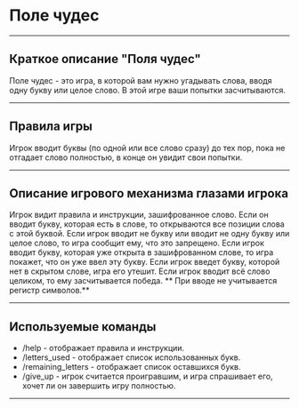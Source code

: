 # Поле чудес
____
## Краткое описание "Поля чудес"
Поле чудес - это игра, в которой вам нужно угадывать слова, вводя одну букву или целое слово. В этой игре ваши попытки засчитываются.
____
## Правила игры
Игрок вводит буквы (по одной или все слово сразу) до тех пор, пока не отгадает слово полностью, в конце он увидит свои попытки.
____
## Описание игрового механизма глазами игрока
Игрок видит правила и инструкции, зашифрованное слово. Если он вводит букву, которая есть в слове, то открываются все позиции слова с этой буквой. Если игрок вводит не букву или вводит не одну букву или целое слово, то игра сообщит ему, что это запрещено. Если игрок вводит букву, которая уже открыта в зашифрованном слове, то игра покажет, что он уже ввел эту букву. Если игрок введет букву, которой нет в скрытом слове, игра его утешит. Если игрок вводит всё слово целиком, то ему засчитывается победа.
** При вводе не учитывается регистр символов.**
____
## Используемые команды
- /help - отображает правила и инструкции.
- /letters_used - отображает список использованных букв.
- /remaining_letters - отображает список оставшихся букв.
- /give_up - игрок считается проигравшим, и игра спрашивает его, хочет ли он завершить игру полностью.
____
